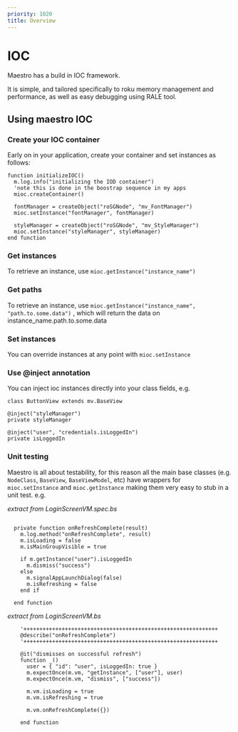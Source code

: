 ```yaml
---
priority: 1020
title: Overview
---
```

# IOC

Maestro has a build in IOC framework.

It is simple, and tailored specifically to roku memory management and performance, as well as easy debugging using RALE tool.

## Using maestro IOC

### Create your IOC container

Early on in your application, create your container and set instances as follows:

```
function initializeIOC()
  m.log.info("initializing the IOD container")
  'note this is done in the boostrap sequence in my apps
  mioc.createContainer()

  fontManager = createObject("roSGNode", "mv_FontManager")
  mioc.setInstance("fontManager", fontManager)

  styleManager = createObject("roSGNode", "mv_StyleManager")
  mioc.setInstance("styleManager", styleManager)
end function

```

### Get instances

To retrieve an instance, use `mioc.getInstance("instance_name")`

### Get paths

To retrieve an instance, use `mioc.getInstance("instance_name", "path.to.some.data")` , which will return the data on instance_name.path.to.some.data

### Set instances

You can override instances at any point with `mioc.setInstance`

### Use @inject annotation

You can inject ioc instances directly into your class fields, e.g.

```
class ButtonView extends mv.BaseView

@inject("styleManager")
private styleManager

@inject("user", "credentials.isLoggedIn")
private isLoggedIn
```

### Unit testing

Maestro is all about testability, for this reason all the main base classes (e.g. `NodeClass`, `BaseView`, `BaseViewModel`, etc) have wrappers for `mioc.setInstance` and `mioc.getInstance` making them very easy to stub in a unit test. e.g.

*extract from LoginScreenVM.spec.bs*

```

  private function onRefreshComplete(result)
    m.log.method("onRefreshComplete", result)
    m.isLoading = false
    m.isMainGroupVisible = true

    if m.getInstance("user").isLoggedIn
      m.dismiss("success")
    else
      m.signalAppLaunchDialog(false)
      m.isRefreshing = false
    end if

  end function
```


*extract from LoginScreenVM.bs*

```
    '+++++++++++++++++++++++++++++++++++++++++++++++++++++++++++++
    @describe("onRefreshComplete")
    '+++++++++++++++++++++++++++++++++++++++++++++++++++++++++++++

    @it("dismisses on successful refresh")
    function _()
      user = { "id": "user", isLoggedIn: true }
      m.expectOnce(m.vm, "getInstance", ["user"], user)
      m.expectOnce(m.vm, "dismiss", ["success"])

      m.vm.isLoading = true
      m.vm.isRefreshing = true

      m.vm.onRefreshComplete({})

    end function
```